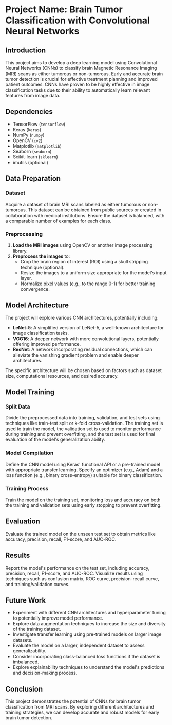 # Project Name: Brain Tumor Classification with Convolutional Neural Networks

## Introduction

This project aims to develop a deep learning model using Convolutional Neural Networks (CNNs) to classify brain Magnetic Resonance Imaging (MRI) scans as either tumorous or non-tumorous. Early and accurate brain tumor detection is crucial for effective treatment planning and improved patient outcomes. CNNs have proven to be highly effective in image classification tasks due to their ability to automatically learn relevant features from image data.

## Dependencies

- TensorFlow (`tensorflow`)
- Keras (`keras`)
- NumPy (`numpy`)
- OpenCV (`cv2`)
- Matplotlib (`matplotlib`)
- Seaborn (`seaborn`)
- Scikit-learn (`sklearn`)
- imutils (optional)

## Data Preparation

### Dataset

Acquire a dataset of brain MRI scans labeled as either tumorous or non-tumorous. This dataset can be obtained from public sources or created in collaboration with medical institutions. Ensure the dataset is balanced, with a comparable number of examples for each class.

### Preprocessing

1. **Load the MRI images** using OpenCV or another image processing library.
2. **Preprocess the images** to:
   - Crop the brain region of interest (ROI) using a skull stripping technique (optional).
   - Resize the images to a uniform size appropriate for the model's input layer.
   - Normalize pixel values (e.g., to the range 0-1) for better training convergence.

## Model Architecture

The project will explore various CNN architectures, potentially including:

- **LeNet-5**: A simplified version of LeNet-5, a well-known architecture for image classification tasks.
- **VGG16**: A deeper network with more convolutional layers, potentially offering improved performance.
- **ResNet**: A network incorporating residual connections, which can alleviate the vanishing gradient problem and enable deeper architectures.

The specific architecture will be chosen based on factors such as dataset size, computational resources, and desired accuracy.

## Model Training

### Split Data

Divide the preprocessed data into training, validation, and test sets using techniques like train-test split or k-fold cross-validation. The training set is used to train the model, the validation set is used to monitor performance during training and prevent overfitting, and the test set is used for final evaluation of the model's generalization ability.

### Model Compilation

Define the CNN model using Keras' functional API or a pre-trained model with appropriate transfer learning. Specify an optimizer (e.g., Adam) and a loss function (e.g., binary cross-entropy) suitable for binary classification.

### Training Process

Train the model on the training set, monitoring loss and accuracy on both the training and validation sets using early stopping to prevent overfitting.

## Evaluation

Evaluate the trained model on the unseen test set to obtain metrics like accuracy, precision, recall, F1-score, and AUC-ROC.

## Results

Report the model's performance on the test set, including accuracy, precision, recall, F1-score, and AUC-ROC. Visualize results using techniques such as confusion matrix, ROC curve, precision-recall curve, and training/validation curves.

## Future Work

- Experiment with different CNN architectures and hyperparameter tuning to potentially improve model performance.
- Explore data augmentation techniques to increase the size and diversity of the training dataset.
- Investigate transfer learning using pre-trained models on larger image datasets.
- Evaluate the model on a larger, independent dataset to assess generalizability.
- Consider incorporating class-balanced loss functions if the dataset is imbalanced.
- Explore explainability techniques to understand the model's predictions and decision-making process.

## Conclusion

This project demonstrates the potential of CNNs for brain tumor classification from MRI scans. By exploring different architectures and training strategies, we can develop accurate and robust models for early brain tumor detection.
